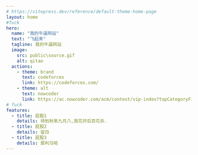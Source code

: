 ```yaml
---
# https://vitepress.dev/reference/default-theme-home-page
layout: home
#fuck
hero:
  name: "我的牛逼网站"
  text: "飞起来"
  tagline: 我的牛逼网站
  image:
    src: public\source.gif
    alt: qitao
  actions:
    - theme: brand
      text: codeforces
      link: https://codeforces.com/
    - theme: alt
      text: nowcoder
      link: https://ac.nowcoder.com/acm/contest/vip-index?topCategoryFilter=13
# fuck 
features:
  - title: 屁股1
    details: 待到秋来九月八,我花开后百花杀.
  - title: 屁股2
    details: 留白
  - title: 屁股3
    details: 犀利马哈                                                                                                                                                                                                                                                                                                                                                                                                                                                                                                                                                                                                                                                                                                                                                                                                                                                                                               
---
```


